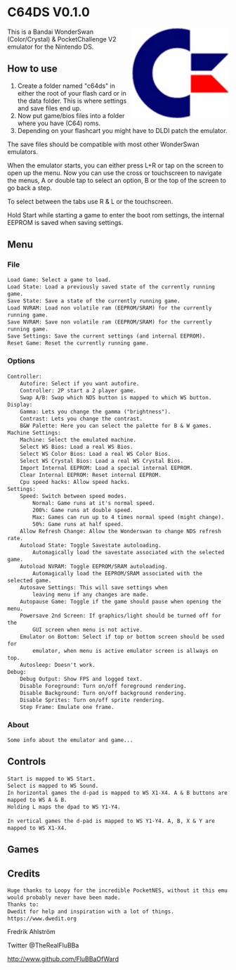 # C64DS V0.1.0

<img align="right" width="220" src="./logo.png" />

This is a Bandai WonderSwan (Color/Crystal) & PocketChallenge V2 emulator for the Nintendo DS.

## How to use

1. Create a folder named "c64ds" in either the root of your flash card or in the data folder.
This is where settings and save files end up.
2. Now put game/bios files into a folder where you have (C64) roms.
3. Depending on your flashcart you might have to DLDI patch the emulator.

The save files should be compatible with most other WonderSwan emulators.

When the emulator starts, you can either press L+R or tap on the screen to open
up the menu.
Now you can use the cross or touchscreen to navigate the menus, A or double tap
to select an option, B or the top of the screen to go back a step.

To select between the tabs use R & L or the touchscreen.

Hold Start while starting a game to enter the boot rom settings, the internal EEPROM is saved when saving settings.

## Menu

### File

	Load Game: Select a game to load.
	Load State: Load a previously saved state of the currently running game.
	Save State: Save a state of the currently running game.
	Load NVRAM: Load non volatile ram (EEPROM/SRAM) for the currently running game.
	Save NVRAM: Save non volatile ram (EEPROM/SRAM) for the currently running game.
	Save Settings: Save the current settings (and internal EEPROM).
	Reset Game: Reset the currently running game.

### Options

	Controller:
		Autofire: Select if you want autofire.
		Controller: 2P start a 2 player game.
		Swap A/B: Swap which NDS button is mapped to which WS button.
	Display:
		Gamma: Lets you change the gamma ("brightness").
		Contrast: Lets you change the contrast.
		B&W Palette: Here you can select the palette for B & W games.
	Machine Settings:
		Machine: Select the emulated machine.
		Select WS Bios: Load a real WS Bios.
		Select WS Color Bios: Load a real WS Color Bios.
		Select WS Crystal Bios: Load a real WS Crystal Bios.
		Import Internal EEPROM: Load a special internal EEPROM.
		Clear Internal EEPROM: Reset internal EEPROM.
		Cpu speed hacks: Allow speed hacks.
	Settings:
		Speed: Switch between speed modes.
			Normal: Game runs at it's normal speed.
			200%: Game runs at double speed.
			Max: Games can run up to 4 times normal speed (might change).
			50%: Game runs at half speed.
		Allow Refresh Change: Allow the Wonderswan to change NDS refresh rate.
		Autoload State: Toggle Savestate autoloading.
			Automagically load the savestate associated with the selected game.
		Autoload NVRAM: Toggle EEPROM/SRAM autoloading.
			Automagically load the EEPROM/SRAM associated with the selected game.
		Autosave Settings: This will save settings when
			leaving menu if any changes are made.
		Autopause Game: Toggle if the game should pause when opening the menu.
		Powersave 2nd Screen: If graphics/light should be turned off for the
			GUI screen when menu is not active.
		Emulator on Bottom: Select if top or bottom screen should be used for
			emulator, when menu is active emulator screen is allways on top.
		Autosleep: Doesn't work.
	Debug:
		Debug Output: Show FPS and logged text.
		Disable Foreground: Turn on/off foreground rendering.
		Disable Background: Turn on/off background rendering.
		Disable Sprites: Turn on/off sprite rendering.
		Step Frame: Emulate one frame.

### About

	Some info about the emulator and game...

## Controls

	Start is mapped to WS Start.
	Select is mapped to WS Sound.
	In horizontal games the d-pad is mapped to WS X1-X4. A & B buttons are mapped to WS A & B.
	Holding L maps the dpad to WS Y1-Y4.

	In vertical games the d-pad is mapped to WS Y1-Y4. A, B, X & Y are mapped to WS X1-X4.


## Games


## Credits

	Huge thanks to Loopy for the incredible PocketNES, without it this emu would probably never have been made.
	Thanks to:
	Dwedit for help and inspiration with a lot of things. https://www.dwedit.org


Fredrik Ahlström

Twitter @TheRealFluBBa

http://www.github.com/FluBBaOfWard

